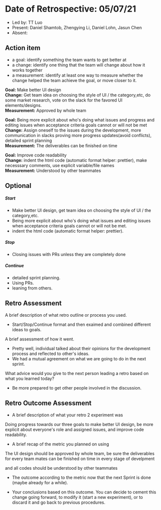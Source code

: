 # Date of Retrospective: 05/07/21

* Led by: TT Luo
* Present: Daniel Shamtob, Zhengying Li, Daniel Lohn, Jasun Chen 
* Absent: 


## Action item

* a goal: identify something the team wants to get better at
* a change: identify one thing that the team will change about how it works together
* a measurement: identify at least one way to measure whether the change helped the team achieve the goal, or move closer to it.

**Goal:** Make better UI design\
**Change:** Get team idea on choosing the style of UI / the category,etc, do some market research, vote on the slack for the favored UI elements/designs.\
**Measurement:**  Approved by whole team

**Goal:** Being more explicit about who's doing what issues and progress and editing issues when acceptance criteria goals cannot or will not be met\
**Change:** Assign oneself to the issues during the development, more communication in slacks proving more progress updates(avoid conflicts), detailed sprint planning\
**Measurement:**  The deliverables can be finished on time

**Goal:** Improve code readability\
**Change:** indent the html code (automatic format helper: prettier), make necesssary comments, use explicit variable/file names\
**Measurement:**  Understood by other teammates



## Optional

##### Start
- Make better UI design, get team idea on choosing the style of UI / the category,etc.
- Being more explicit about who's doing what issues and editing issues when acceptance criteria goals cannot or will not be met.
- indent the html code (automatic format helper: prettier).


##### Stop
- Closing issues with PRs unless they are completely done

##### Continue 
- detailed sprint planning.
- Using PRs.
- leaning from others.



## Retro Assessment
A brief description of what retro outline or process you used.
- Start/Stop/Continue format and then exaimed and combined different ideas to goals.

A brief assessment of how it went.
- Pretty well, individual talked about their opinions for the development process and reflected to other's ideas.
- We had a mutual agreement on what we are going to do in the next sprint.

What advice would you give to the next person leading a retro
  based on what you learned today?
- Be more prepared to get other people involved in the discussion.


## Retro Outcome Assessment

* A brief description of what your retro 2 experiment was 
 
Doing progress towards our three goals to make better UI design, be more explicit about everyone's role and assigned issues, and improve code readability.

* A brief recap of the metric you planned on using 

The UI design should be approved by whole team, be sure the deliverables for every team mates can be finished on time in every stage of develpment

and all codes should be understood by other teammates

* The outcome according to the metric now that the next Sprint is done (maybe already for a while).


* Your conclusions based on this outcome. You can decide to cement this change going forward, to modify it (start a new experiment), or to discard it and go back to previous procedures.    






